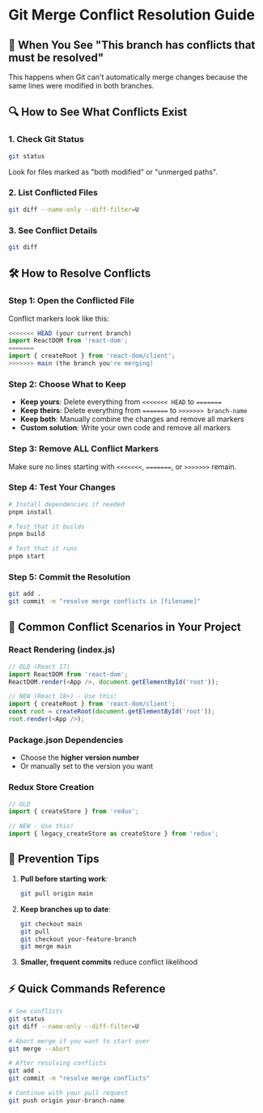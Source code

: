 # Git Merge Conflict Resolution Guide

## 🚨 When You See "This branch has conflicts that must be resolved"

This happens when Git can't automatically merge changes because the same lines were modified in both branches.

## 🔍 How to See What Conflicts Exist

### 1. Check Git Status
```bash
git status
```
Look for files marked as "both modified" or "unmerged paths".

### 2. List Conflicted Files
```bash
git diff --name-only --diff-filter=U
```

### 3. See Conflict Details
```bash
git diff
```

## 🛠️ How to Resolve Conflicts

### Step 1: Open the Conflicted File
Conflict markers look like this:
```javascript
<<<<<<< HEAD (your current branch)
import ReactDOM from 'react-dom';
=======
import { createRoot } from 'react-dom/client';
>>>>>>> main (the branch you're merging)
```

### Step 2: Choose What to Keep
- **Keep yours**: Delete everything from `<<<<<<< HEAD` to `=======`
- **Keep theirs**: Delete everything from `=======` to `>>>>>>> branch-name`  
- **Keep both**: Manually combine the changes and remove all markers
- **Custom solution**: Write your own code and remove all markers

### Step 3: Remove ALL Conflict Markers
Make sure no lines starting with `<<<<<<<`, `=======`, or `>>>>>>>` remain.

### Step 4: Test Your Changes
```bash
# Install dependencies if needed
pnpm install

# Test that it builds
pnpm build

# Test that it runs
pnpm start
```

### Step 5: Commit the Resolution
```bash
git add .
git commit -m "resolve merge conflicts in [filename]"
```

## 🎯 Common Conflict Scenarios in Your Project

### React Rendering (index.js)
```javascript
// OLD (React 17)
import ReactDOM from 'react-dom';
ReactDOM.render(<App />, document.getElementById('root'));

// NEW (React 18+) - Use this!
import { createRoot } from 'react-dom/client';
const root = createRoot(document.getElementById('root'));
root.render(<App />);
```

### Package.json Dependencies
- Choose the **higher version number**
- Or manually set to the version you want

### Redux Store Creation
```javascript
// OLD
import { createStore } from 'redux';

// NEW - Use this!
import { legacy_createStore as createStore } from 'redux';
```

## 🚀 Prevention Tips

1. **Pull before starting work**:
   ```bash
   git pull origin main
   ```

2. **Keep branches up to date**:
   ```bash
   git checkout main
   git pull
   git checkout your-feature-branch
   git merge main
   ```

3. **Smaller, frequent commits** reduce conflict likelihood

## ⚡ Quick Commands Reference

```bash
# See conflicts
git status
git diff --name-only --diff-filter=U

# Abort merge if you want to start over
git merge --abort

# After resolving conflicts
git add .
git commit -m "resolve merge conflicts"

# Continue with your pull request
git push origin your-branch-name
```